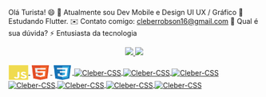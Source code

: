 

Olá Turista! 😄
🔭 Atualmente sou Dev Mobile e Design UI UX / Gráfico
🌱 Estudando Flutter.
✉️ Contato comigo: cleberrobson16@gmail.com
💬 Qual é sua dúvida?
⚡ Entusiasta da tecnologia


<div align="center">
  <a href="https://github.com/K4MiR">
  <img height="160em" src="https://github-readme-stats.vercel.app/api?username=K4MiR&show_icons=true&theme=dark&include_all_commits=true&count_private=true"/>
  <img height="160em" src="https://github-readme-stats.vercel.app/api/top-langs/?username=K4MiR&layout=compact&langs_count=7&theme=dark"/>
</div>

  <div style="display: inline_block"><br>
  <img align="center" alt="RCleber-Js" height="30" width="40" src="https://raw.githubusercontent.com/devicons/devicon/master/icons/javascript/javascript-plain.svg">
  <img align="center" alt="Cleber-HTML" height="30" width="40" src="https://raw.githubusercontent.com/devicons/devicon/master/icons/html5/html5-original.svg">
  <img align="center" alt="Cleber-CSS" height="30" width="40" src="https://raw.githubusercontent.com/devicons/devicon/master/icons/css3/css3-original.svg">
  <img align="center" alt="Cleber-CSS" height="30" width="40" src="https://cdn.jsdelivr.net/gh/devicons/devicon/icons/dart/dart-original.svg" />
  <img align="center" alt="Cleber-CSS" height="30" width="40" src="https://cdn.jsdelivr.net/gh/devicons/devicon/icons/flutter/flutter-original.svg">
  <img align="center" alt="Cleber-CSS" height="30" width="40" src="https://cdn.jsdelivr.net/gh/devicons/devicon/icons/photoshop/photoshop-plain.svg">
  <img align="center" alt="Cleber-CSS" height="30" width="40" src="https://cdn.jsdelivr.net/gh/devicons/devicon/icons/xd/xd-plain.svg">
  <img align="center" alt="Cleber-CSS" height="30" width="40" src="https://cdn.jsdelivr.net/gh/devicons/devicon/icons/figma/figma-original.svg">
  <img align="center" alt="Cleber-CSS" height="30" width="40" src="https://cdn.jsdelivr.net/gh/devicons/devicon/icons/premierepro/premierepro-plain.svg">

  <img align="center" alt="Cleber-CSS" height="30" width="40" src="https://cdn.jsdelivr.net/gh/devicons/devicon/icons/illustrator/illustrator-plain.svg">

  
 

  
 
</div>
